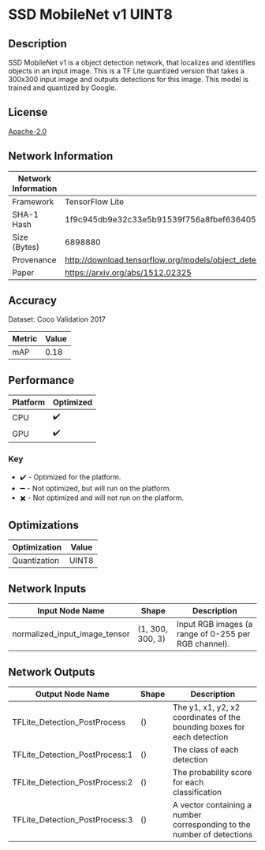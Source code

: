# SSD MobileNet v1 UINT8

## Description
SSD MobileNet v1 is a object detection network, that localizes and identifies objects in an input image. This is a TF Lite quantized version that takes a 300x300 input image and outputs detections for this image. This model is trained and quantized by Google.

## License
[Apache-2.0](https://spdx.org/licenses/Apache-2.0.html)

## Network Information
| Network Information |  Value         |
|---------------------|------------------|
|  Framework          | TensorFlow Lite |
|  SHA-1 Hash         | 1f9c945db9e32c33e5b91539f756a8fbef636405 |
|  Size (Bytes)       | 6898880 |
|  Provenance         | http://download.tensorflow.org/models/object_detection/ssd_mobilenet_v1_quantized_300x300_coco14_sync_2018_07_18.tar.gz |
|  Paper              | https://arxiv.org/abs/1512.02325 |

## Accuracy
Dataset: Coco Validation 2017

| Metric | Value |
|--------|-------|
| mAP | 0.18 |

## Performance
| Platform | Optimized |
| -------- | ---------- |
|   CPU    |      :heavy_check_mark:      |
|   GPU    |      :heavy_check_mark:      |

### Key
 - :heavy_check_mark: - Optimized for the platform.
 - :heavy_minus_sign: - Not optimized, but will run on the platform.
 - :heavy_multiplication_x: - Not optimized and will not run on the platform.

## Optimizations
| Optimization |  Value  |
|-----------------|---------|
| Quantization | UINT8 |

## Network Inputs
| Input Node Name |  Shape  | Description |
|-----------------|---------|-------------|
| normalized_input_image_tensor | (1, 300, 300, 3) | Input RGB images (a range of 0-255 per RGB channel). |

## Network Outputs
| Output Node Name |  Shape  | Description |
|------------------|---------|-------------|
| TFLite_Detection_PostProcess | () | The y1, x1, y2, x2 coordinates of the bounding boxes for each detection |
| TFLite_Detection_PostProcess:1 | () | The class of each detection |
| TFLite_Detection_PostProcess:2 | () | The probability score for each classification |
| TFLite_Detection_PostProcess:3 | () | A vector containing a number corresponding to the number of detections |
